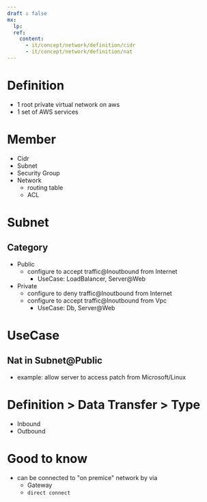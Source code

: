 ```yaml
---
draft : false
mx:
  lp:
  ref:
    content:
      - it/concept/network/definition/cidr
      - it/concept/network/definition/nat
---
```


# Definition
- 1 root private virtual network on aws
- 1 set of AWS services

# Member
- Cidr
- Subnet
- Security Group
- Network
  - routing table 
  - ACL


# Subnet
## Category
- Public
  - configure to accept traffic@Inoutbound from Internet
    - UseCase: LoadBalancer, Server@Web
- Private
  - configure to deny traffic@Inoutbound from Internet
  - configure to accept traffic@Inoutbound from Vpc
    - UseCase: Db, Server@Web

# UseCase
## Nat in Subnet@Public
- example: allow server to access patch from Microsoft/Linux

# Definition > Data Transfer > Type
- Inbound
- Outbound

# Good to know
- can be connected to "on premice" network by via
  - Gateway
  - `direct connect`


